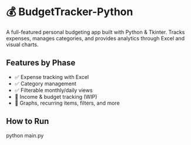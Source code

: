 # 💰 BudgetTracker-Python

A full-featured personal budgeting app built with Python & Tkinter. Tracks expenses, manages categories, and provides analytics through Excel and visual charts.

## Features by Phase
- ✅ Expense tracking with Excel
- ✅ Category management
- ✅ Filterable monthly/daily views
- 📌 Income & budget tracking (WIP)
- 📌 Graphs, recurring items, filters, and more

## How to Run
python main.py